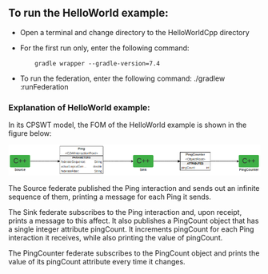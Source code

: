 ## To run the HelloWorld example:

* Open a terminal and change directory to the HelloWorldCpp directory

* For the first run only, enter the following command:

          gradle wrapper --gradle-version=7.4

* To run the federation, enter the following command:
          ./gradlew :runFederation

### Explanation of HelloWorld example:

In its CPSWT model, the FOM of the HelloWorld example is shown in the figure below:

![HelloWorldCppFOM](Images/HelloWorldCppFOM.png)

The Source federate published the Ping interaction and sends out an infinite sequence of them, printing a message for
each Ping it sends.

The Sink federate subscribes to the Ping interaction and, upon receipt, prints a message to this affect.  It also
publishes a PingCount object that has a single integer attribute pingCount.  It increments pingCount for each Ping
interaction it receives, while also printing the value of pingCount.

The PingCounter federate subscribes to the PingCount object and prints the value of its pingCount attribute
every time it changes.